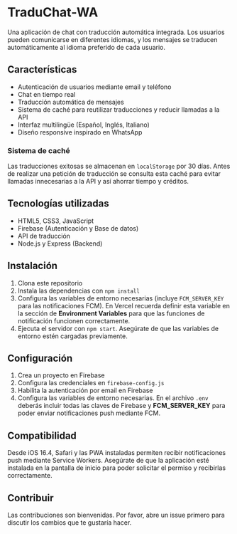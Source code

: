 # TraduChat-WA

Una aplicación de chat con traducción automática integrada. Los usuarios pueden comunicarse en diferentes idiomas, y los mensajes se traducen automáticamente al idioma preferido de cada usuario.

## Características

- Autenticación de usuarios mediante email y teléfono
- Chat en tiempo real
- Traducción automática de mensajes
- Sistema de caché para reutilizar traducciones y reducir llamadas a la API
- Interfaz multilingüe (Español, Inglés, Italiano)
- Diseño responsive inspirado en WhatsApp

### Sistema de caché

Las traducciones exitosas se almacenan en `localStorage` por 30 días. Antes de
realizar una petición de traducción se consulta esta caché para evitar llamadas
innecesarias a la API y así ahorrar tiempo y créditos.

## Tecnologías utilizadas

- HTML5, CSS3, JavaScript
- Firebase (Autenticación y Base de datos)
- API de traducción
- Node.js y Express (Backend)

## Instalación

1. Clona este repositorio
2. Instala las dependencias con `npm install`
3. Configura las variables de entorno necesarias (incluye `FCM_SERVER_KEY` para
   las notificaciones FCM). En Vercel recuerda definir esta variable en la sección
   de **Environment Variables** para que las funciones de notificación funcionen
   correctamente.
4. Ejecuta el servidor con `npm start`. Asegúrate de que las variables de
   entorno estén cargadas previamente.

## Configuración

1. Crea un proyecto en Firebase
2. Configura las credenciales en `firebase-config.js`
3. Habilita la autenticación por email en Firebase
4. Configura las variables de entorno necesarias. En el archivo `.env` deberás incluir
   todas las claves de Firebase y **FCM_SERVER_KEY** para poder enviar notificaciones
   push mediante FCM.

## Compatibilidad

Desde iOS 16.4, Safari y las PWA instaladas permiten recibir notificaciones push
mediante Service Workers. Asegúrate de que la aplicación esté instalada en la
pantalla de inicio para poder solicitar el permiso y recibirlas correctamente.

## Contribuir

Las contribuciones son bienvenidas. Por favor, abre un issue primero para discutir los cambios que te gustaría hacer. 
